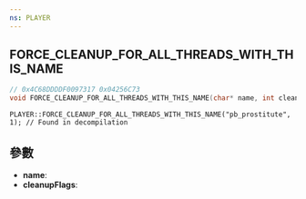 ```yaml
---
ns: PLAYER
---
```

## FORCE_CLEANUP_FOR_ALL_THREADS_WITH_THIS_NAME

```c
// 0x4C68DDDDF0097317 0x04256C73
void FORCE_CLEANUP_FOR_ALL_THREADS_WITH_THIS_NAME(char* name, int cleanupFlags);
```

```
PLAYER::FORCE_CLEANUP_FOR_ALL_THREADS_WITH_THIS_NAME("pb_prostitute", 1); // Found in decompilation  
```

## 參數
* **name**: 
* **cleanupFlags**: 

